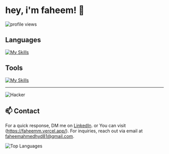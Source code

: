 

# hey, i'm faheem! 👋

<p align="left">
  <img src="https://komarev.com/ghpvc/?username=faheeemm&color=gray&style=flat-square" alt="profile views">
</p>


## Languages

[![My Skills](https://skillicons.dev/icons?i=python,c,cpp,java,js)](https://skillicons.dev)


## Tools
 
[![My Skills](https://skillicons.dev/icons?i=bootstrap,git,github,html,css,linux,notion,ps,pr,py,powershell,ubuntu,twitter,vscode,windows,linkedin,gmail,discord,autocad)](https://skillicons.dev)

---
![Hacker](https://i.giphy.com/media/YQitE4YNQNahy/giphy.webp)
## 📫 Contact

For a quick response, DM me on [LinkedIn](https://www.linkedin.com/in/faheeem/).
        or You can visit (https://faheemm.vercel.app/).
For inquiries, reach out via email at faheemahmedhyd81@gmail.com.

![Top Languages](https://github-readme-stats.vercel.app/api/top-langs/?username=faheeemm&layout=compact)
